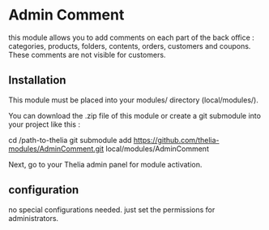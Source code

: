 # Admin Comment

this module allows you to add comments on each part of the back office : categories, products, folders, contents,
 orders, customers and coupons.
These comments are not visible for customers. 
   
## Installation
 
This module must be placed into your modules/ directory (local/modules/).

You can download the .zip file of this module or create a git submodule into your project like this :

cd /path-to-thelia
git submodule add https://github.com/thelia-modules/AdminComment.git local/modules/AdminComment

Next, go to your Thelia admin panel for module activation.

## configuration

no special configurations needed. just set the permissions for administrators.

